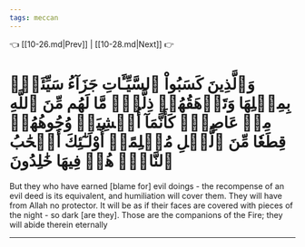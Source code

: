 ```yaml
---
tags: meccan
---
```


👈 [[10-26.md|Prev]] | [[10-28.md|Next]] 👉

# وَٱلَّذِينَ كَسَبُواْ ٱلسَّيِّـَٔاتِ جَزَآءُ سَيِّئَةِۭ بِمِثۡلِهَا وَتَرۡهَقُهُمۡ ذِلَّةٞۖ مَّا لَهُم مِّنَ ٱللَّهِ مِنۡ عَاصِمٖۖ كَأَنَّمَآ أُغۡشِيَتۡ وُجُوهُهُمۡ قِطَعٗا مِّنَ ٱلَّيۡلِ مُظۡلِمًاۚ أُوْلَـٰٓئِكَ أَصۡحَٰبُ ٱلنَّارِۖ هُمۡ فِيهَا خَٰلِدُونَ

But they who have earned [blame for] evil doings - the recompense of an evil deed is its equivalent, and humiliation will cover them. They will have from Allah no protector. It will be as if their faces are covered with pieces of the night - so dark [are they]. Those are the companions of the Fire; they will abide therein eternally

---

